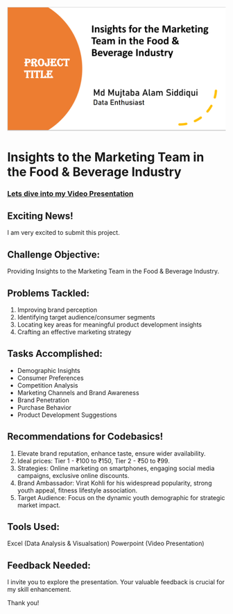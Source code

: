 ![Food & Beverage Industry](https://github.com/MujtabaRZ011/Data-Analysis-By-Excel/blob/main/Food%20%26%20Beverage%20Industry/Presentation/Food%20%26%20Beverage%20Industry.png)
# Insights to the Marketing Team in the Food & Beverage Industry
### [Lets dive into my Video Presentation](https://www.linkedin.com/feed/update/urn:li:activity:7146969790597836800/)
## Exciting News! 
I am very excited to submit this project.

## Challenge Objective:
Providing Insights to the Marketing Team in the Food & Beverage Industry.

## Problems Tackled:
1. Improving brand perception
2. Identifying target audience/consumer segments
3. Locating key areas for meaningful product development insights
4. Crafting an effective marketing strategy

## Tasks Accomplished:
- Demographic Insights 
- Consumer Preferences 
- Competition Analysis 
- Marketing Channels and Brand Awareness 
- Brand Penetration 
- Purchase Behavior 
- Product Development Suggestions 

## Recommendations for Codebasics! 
1.	Elevate brand reputation, enhance taste, ensure wider availability. 
2.	Ideal prices: Tier 1 - ₹100 to ₹150, Tier 2 - ₹50 to ₹99. 
3.	Strategies: Online marketing on smartphones, engaging social media campaigns, exclusive online discounts. 
4.	Brand Ambassador: Virat Kohli for his widespread popularity, strong youth appeal, fitness lifestyle association. 
5.	Target Audience: Focus on the dynamic youth demographic for strategic market impact. 

## Tools Used:
Excel (Data Analysis & Visualsation)
Powerpoint (Video Presentation)

## Feedback Needed:
I invite you to explore the presentation. Your valuable feedback is crucial for my skill enhancement.

Thank you! 
